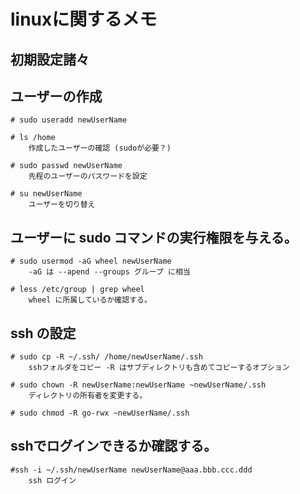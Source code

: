 # linuxに関するメモ

## 初期設定諸々

## ユーザーの作成
    # sudo useradd newUserName
    
    # ls /home 
        作成したユーザーの確認 (sudoが必要？)
    
    # sudo passwd newUserName
        先程のユーザーのパスワードを設定
        
    # su newUserName
        ユーザーを切り替え
    
## ユーザーに sudo コマンドの実行権限を与える。
    # sudo usermod -aG wheel newUserName
        -aG は --apend --groups グループ に相当
        
    # less /etc/group | grep wheel
        wheel に所属しているか確認する。
        
## ssh の設定
    # sudo cp -R ~/.ssh/ /home/newUserName/.ssh
        sshフォルダをコピー -R はサブディレクトリも含めてコピーするオプション
        
    # sudo chown -R newUserName:newUserName ~newUserName/.ssh
        ディレクトリの所有者を変更する。
        
    # sudo chmod -R go-rwx ~newUserName/.ssh
    
## sshでログインできるか確認する。
    #ssh -i ~/.ssh/newUserName newUserName@aaa.bbb.ccc.ddd
        ssh ログイン
    